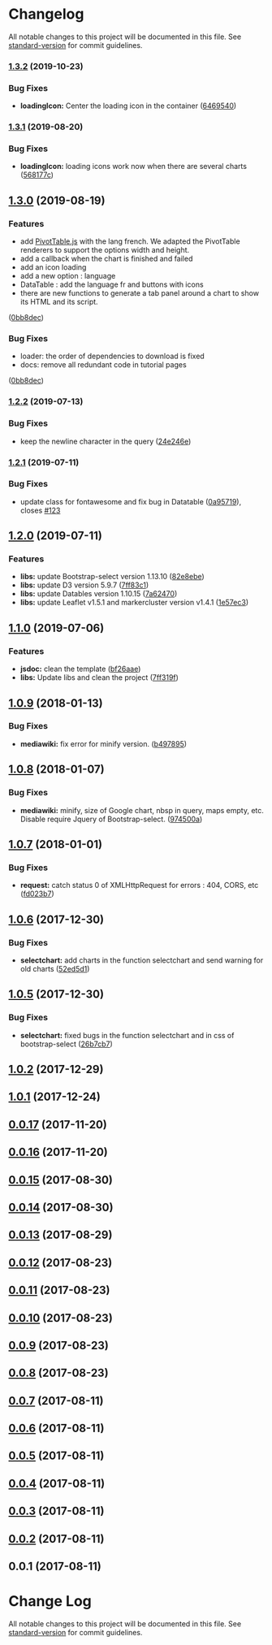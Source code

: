 # Changelog

All notable changes to this project will be documented in this file. See [standard-version](https://github.com/conventional-changelog/standard-version) for commit guidelines.

### [1.3.2](https://github.com/BorderCloud/sgvizler2/compare/v1.3.1...v1.3.2) (2019-10-23)


### Bug Fixes

* **loadingIcon:** Center the loading icon in the container ([6469540](https://github.com/BorderCloud/sgvizler2/commit/6469540))



### [1.3.1](https://github.com/BorderCloud/sgvizler2/compare/v1.3.0...v1.3.1) (2019-08-20)


### Bug Fixes

* **loadingIcon:** loading icons work now when there are several charts ([568177c](https://github.com/BorderCloud/sgvizler2/commit/568177c))



## [1.3.0](https://github.com/BorderCloud/sgvizler2/compare/v1.2.2...v1.3.0) (2019-08-19)

### Features 

* add [PivotTable.js](https://github.com/nicolaskruchten/pivottable) with the lang french. We adapted the PivotTable renderers to support the options width and height.
* add a callback when the chart is finished and failed 
* add an icon loading
* add a new option : language
* DataTable : add the language fr and buttons with icons
* there are new functions to generate a tab panel around a chart to show its HTML and its script.

([0bb8dec](https://github.com/BorderCloud/sgvizler2/commit/0bb8dec))

### Bug Fixes 

* loader: the order of dependencies to download is fixed
* docs: remove all redundant code in tutorial pages

([0bb8dec](https://github.com/BorderCloud/sgvizler2/commit/0bb8dec))

### [1.2.2](https://github.com/BorderCloud/sgvizler2/compare/v1.2.1...v1.2.2) (2019-07-13)


### Bug Fixes

* keep the  newline character in the query ([24e246e](https://github.com/BorderCloud/sgvizler2/commit/24e246e))



### [1.2.1](https://github.com/BorderCloud/sgvizler2/compare/v1.2.0...v1.2.1) (2019-07-11)


### Bug Fixes

* update class for fontawesome and fix bug in Datatable ([0a95719](https://github.com/BorderCloud/sgvizler2/commit/0a95719)), closes [#123](https://github.com/BorderCloud/sgvizler2/issues/123)



## [1.2.0](https://github.com/BorderCloud/sgvizler2/compare/v1.1.0...v1.2.0) (2019-07-11)


### Features

* **libs:** update Bootstrap-select version 1.13.10 ([82e8ebe](https://github.com/BorderCloud/sgvizler2/commit/82e8ebe))
* **libs:** update D3 version 5.9.7 ([7ff83c1](https://github.com/BorderCloud/sgvizler2/commit/7ff83c1))
* **libs:** update Datables version 1.10.15 ([7a62470](https://github.com/BorderCloud/sgvizler2/commit/7a62470))
* **libs:** update Leaflet v1.5.1 and markercluster version v1.4.1 ([1e57ec3](https://github.com/BorderCloud/sgvizler2/commit/1e57ec3))



## [1.1.0](https://github.com/BorderCloud/sgvizler2/compare/v1.0.9...v1.1.0) (2019-07-06)


### Features

* **jsdoc:** clean the template ([bf26aae](https://github.com/BorderCloud/sgvizler2/commit/bf26aae))
* **libs:** Update libs and clean the project ([7ff319f](https://github.com/BorderCloud/sgvizler2/commit/7ff319f))



<a name="1.0.9"></a>
## [1.0.9](https://github.com/BorderCloud/sgvizler2/compare/v1.0.8...v1.0.9) (2018-01-13)


### Bug Fixes

* **mediawiki:** fix error for minify version. ([b497895](https://github.com/BorderCloud/sgvizler2/commit/b497895))



<a name="1.0.8"></a>
## [1.0.8](https://github.com/BorderCloud/sgvizler2/compare/v1.0.7...v1.0.8) (2018-01-07)


### Bug Fixes

* **mediawiki:** minify, size of Google chart, nbsp in query, maps empty, etc. Disable require Jquery of Bootstrap-select. ([974500a](https://github.com/BorderCloud/sgvizler2/commit/974500a))



<a name="1.0.7"></a>
## [1.0.7](https://github.com/BorderCloud/sgvizler2/compare/v1.0.6...v1.0.7) (2018-01-01)


### Bug Fixes

* **request:** catch status 0 of XMLHttpRequest for errors : 404, CORS, etc ([fd023b7](https://github.com/BorderCloud/sgvizler2/commit/fd023b7))



<a name="1.0.6"></a>
## [1.0.6](https://github.com/BorderCloud/sgvizler2/compare/v1.0.5...v1.0.6) (2017-12-30)


### Bug Fixes

* **selectchart:** add charts in the function selectchart and send warning for old charts ([52ed5d1](https://github.com/BorderCloud/sgvizler2/commit/52ed5d1))



<a name="1.0.5"></a>
## [1.0.5](https://github.com/BorderCloud/sgvizler2/compare/v1.0.2...v1.0.5) (2017-12-30)


### Bug Fixes

* **selectchart:** fixed bugs in the function selectchart and in css of bootstrap-select ([26b7cb7](https://github.com/BorderCloud/sgvizler2/commit/26b7cb7))



<a name="1.0.2"></a>
## [1.0.2](https://github.com/BorderCloud/sgvizler2/compare/v1.0.1...v1.0.2) (2017-12-29)



<a name="1.0.1"></a>
## [1.0.1](https://github.com/BorderCloud/sgvizler2/compare/v0.0.17...v1.0.1) (2017-12-24)



<a name="0.0.17"></a>
## [0.0.17](https://github.com/BorderCloud/sgvizler2/compare/v0.0.16...v0.0.17) (2017-11-20)



<a name="0.0.16"></a>
## [0.0.16](https://github.com/BorderCloud/sgvizler2/compare/v0.0.15...v0.0.16) (2017-11-20)



<a name="0.0.15"></a>
## [0.0.15](https://github.com/BorderCloud/sgvizler2/compare/v0.0.14...v0.0.15) (2017-08-30)



<a name="0.0.14"></a>
## [0.0.14](https://github.com/BorderCloud/sgvizler2/compare/v0.0.13...v0.0.14) (2017-08-30)



<a name="0.0.13"></a>
## [0.0.13](https://github.com/BorderCloud/sgvizler2/compare/v0.0.12...v0.0.13) (2017-08-29)



<a name="0.0.12"></a>
## [0.0.12](https://github.com/BorderCloud/sgvizler2/compare/v0.0.11...v0.0.12) (2017-08-23)



<a name="0.0.11"></a>
## [0.0.11](https://github.com/BorderCloud/sgvizler2/compare/v0.0.10...v0.0.11) (2017-08-23)



<a name="0.0.10"></a>
## [0.0.10](https://github.com/BorderCloud/sgvizler2/compare/v0.0.9...v0.0.10) (2017-08-23)



<a name="0.0.9"></a>
## [0.0.9](https://github.com/BorderCloud/sgvizler2/compare/v0.0.8...v0.0.9) (2017-08-23)



<a name="0.0.8"></a>
## [0.0.8](https://github.com/BorderCloud/sgvizler2/compare/v0.0.7...v0.0.8) (2017-08-23)



<a name="0.0.7"></a>
## [0.0.7](https://github.com/BorderCloud/sgvizler2/compare/v0.0.6...v0.0.7) (2017-08-11)



<a name="0.0.6"></a>
## [0.0.6](https://github.com/BorderCloud/sgvizler2/compare/v0.0.4...v0.0.6) (2017-08-11)



<a name="0.0.5"></a>
## [0.0.5](https://github.com/BorderCloud/sgvizler2/compare/v0.0.4...v0.0.5) (2017-08-11)



<a name="0.0.4"></a>
## [0.0.4](https://github.com/BorderCloud/sgvizler2/compare/v0.0.3...v0.0.4) (2017-08-11)



<a name="0.0.3"></a>
## [0.0.3](https://github.com/BorderCloud/sgvizler2/compare/v0.0.2...v0.0.3) (2017-08-11)



<a name="0.0.2"></a>
## [0.0.2](https://github.com/BorderCloud/sgvizler2/compare/v0.0.1...v0.0.2) (2017-08-11)



<a name="0.0.1"></a>
## 0.0.1 (2017-08-11)



# Change Log

All notable changes to this project will be documented in this file. See [standard-version](https://github.com/conventional-changelog/standard-version) for commit guidelines.
